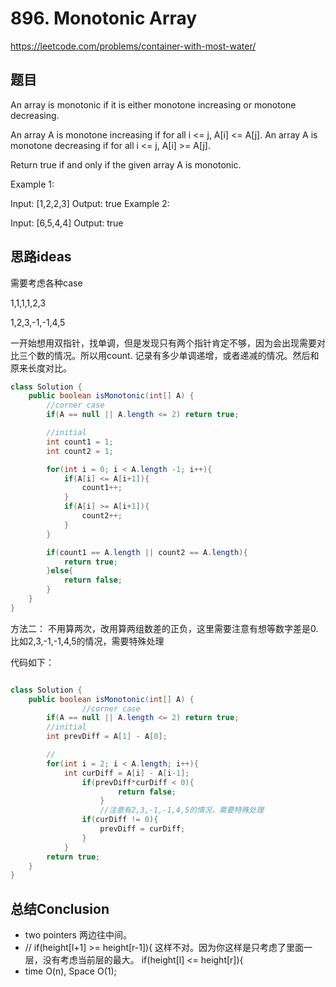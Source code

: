 # 896. Monotonic Array
https://leetcode.com/problems/container-with-most-water/

## 题目

An array is monotonic if it is either monotone increasing or monotone decreasing.

An array A is monotone increasing if for all i <= j, A[i] <= A[j].  An array A is monotone decreasing if for all i <= j, A[i] >= A[j].

Return true if and only if the given array A is monotonic.


Example 1:

Input: [1,2,2,3]
Output: true
Example 2:

Input: [6,5,4,4]
Output: true

## 思路ideas

需要考虑各种case

1,1,1,1,2,3

1,2,3,-1,-1,4,5

一开始想用双指针，找单调，但是发现只有两个指针肯定不够，因为会出现需要对比三个数的情况。所以用count. 记录有多少单调递增，或者递减的情况。然后和原来长度对比。

```java
class Solution {
    public boolean isMonotonic(int[] A) {
        //corner case
        if(A == null || A.length <= 2) return true;

        //initial
        int count1 = 1;
        int count2 = 1;

        for(int i = 0; i < A.length -1; i++){
            if(A[i] <= A[i+1]){
                count1++;
            }
            if(A[i] >= A[i+1]){
                count2++;
            }
        }

        if(count1 == A.length || count2 == A.length){
            return true;
        }else{
            return false;
        }
    }
}

```

方法二： 不用算两次，改用算两组数差的正负，这里需要注意有想等数字差是0.比如2,3,-1,-1,4,5的情况，需要特殊处理

代码如下：

```java

class Solution {
    public boolean isMonotonic(int[] A) {
                //corner case
        if(A == null || A.length <= 2) return true;
        //initial
        int prevDiff = A[1] - A[0];

        //
        for(int i = 2; i < A.length; i++){
            int curDiff = A[i] - A[i-1];
                if(prevDiff*curDiff < 0){
                        return false;
                    }
                    //注意有2,3,-1,-1,4,5的情况，需要特殊处理
                if(curDiff != 0){
                    prevDiff = curDiff;
                }
            }
        return true;
    }
}


```



## 总结Conclusion

- two pointers 两边往中间。
-   //  if(height[l+1] >= height[r-1]){ 这样不对。因为你这样是只考虑了里面一层，没有考虑当前层的最大。
  if(height[l] <= height[r]){
- time O(n), Space O(1);
